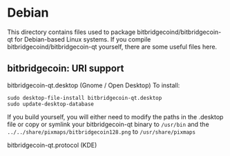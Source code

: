 
Debian
====================
This directory contains files used to package bitbridgecoind/bitbridgecoin-qt
for Debian-based Linux systems. If you compile bitbridgecoind/bitbridgecoin-qt yourself, there are some useful files here.

## bitbridgecoin: URI support ##


bitbridgecoin-qt.desktop  (Gnome / Open Desktop)
To install:

	sudo desktop-file-install bitbridgecoin-qt.desktop
	sudo update-desktop-database

If you build yourself, you will either need to modify the paths in
the .desktop file or copy or symlink your bitbridgecoin-qt binary to `/usr/bin`
and the `../../share/pixmaps/bitbridgecoin128.png` to `/usr/share/pixmaps`

bitbridgecoin-qt.protocol (KDE)

